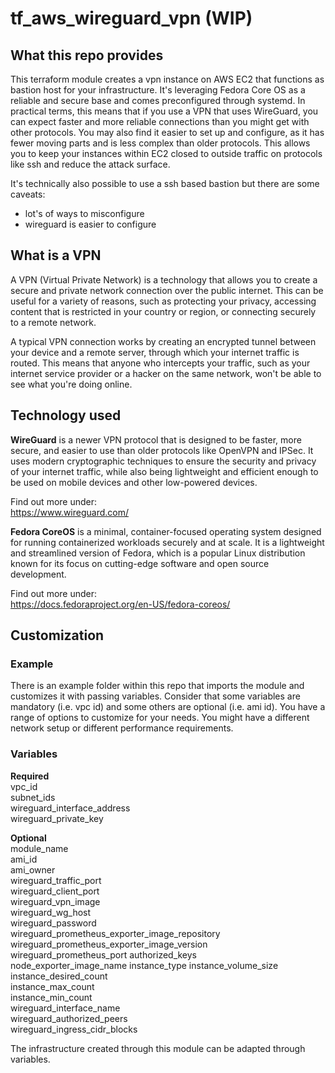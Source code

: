 # tf_aws_wireguard_vpn (WIP)

## What this repo provides

This terraform module creates a vpn instance on AWS EC2 that functions as bastion host for your infrastructure. 
It's leveraging Fedora Core OS as a reliable and secure base and comes preconfigured through systemd. 
In practical terms, this means that if you use a VPN that uses WireGuard, you can expect faster and more reliable connections than you might get with other protocols. You may also find it easier to set up and configure, as it has fewer moving parts and is less complex than older protocols.
This allows you to keep your instances within EC2 closed to outside traffic on protocols like ssh and reduce the attack surface. 

It's technically also possible to use a ssh based bastion but there are some caveats: 
- lot's of ways to misconfigure 
- wireguard is easier to configure 

## What is a VPN  

A VPN (Virtual Private Network) is a technology that allows you to create a secure and private network connection over the public internet. This can be useful for a variety of reasons, such as protecting your privacy, accessing content that is restricted in your country or region, or connecting securely to a remote network.

A typical VPN connection works by creating an encrypted tunnel between your device and a remote server, through which your internet traffic is routed. This means that anyone who intercepts your traffic, such as your internet service provider or a hacker on the same network, won't be able to see what you're doing online.

## Technology used

**WireGuard** is a newer VPN protocol that is designed to be faster, more secure, and easier to use than older protocols like OpenVPN and IPSec. It uses modern cryptographic techniques to ensure the security and privacy of your internet traffic, while also being lightweight and efficient enough to be used on mobile devices and other low-powered devices.

Find out more under:  
https://www.wireguard.com/


**Fedora CoreOS** is a minimal, container-focused operating system designed for running containerized workloads securely and at scale. It is a lightweight and streamlined version of Fedora, which is a popular Linux distribution known for its focus on cutting-edge software and open source development.

Find out more under:   
https://docs.fedoraproject.org/en-US/fedora-coreos/

## Customization 

### Example 
There is an example folder within this repo that imports the module and customizes it with passing variables. 
Consider that some variables are mandatory (i.e. vpc id) and some others are optional (i.e. ami id). You have a range of options to customize for your needs. You might have a different network setup or different performance requirements. 

### Variables 

**Required**   
vpc_id  
subnet_ids   
wireguard_interface_address   
wireguard_private_key  

**Optional**  
module_name  
ami_id  
ami_owner  
wireguard_traffic_port  
wireguard_client_port  
wireguard_vpn_image  
wireguard_wg_host  
wireguard_password  
wireguard_prometheus_exporter_image_repository  
wireguard_prometheus_exporter_image_version  
wireguard_prometheus_port 
authorized_keys  
node_exporter_image_name 
instance_type 
instance_volume_size  
instance_desired_count   
instance_max_count  
instance_min_count  
wireguard_interface_name   
wireguard_authorized_peers   
wireguard_ingress_cidr_blocks   

The infrastructure created through this module can be adapted through variables.



